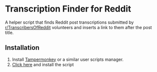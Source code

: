 # Transcription Finder for Reddit
A helper script that finds Reddit post transcriptions submitted by [r/TranscribersOfReddit](https://reddit.com/r/TranscribersOfReddit) volunteers and inserts a link to them after  the post title.

## Installation

1. Install [Tampermonkey](https://tampermonkey.net/) or a similar user scripts manager.
2. [Click here](https://github.com/grafeasgroup/TranscriptionFinder/raw/master/TranscribersOfReddit%20comment%20link.user.js) and install the script